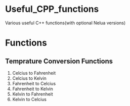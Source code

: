 # Useful_CPP_functions
Various useful C++ functions(with optional Nelua versions)


# Functions
## Temprature Conversion Functions

1. Celcius to Fahrenheit
2. Celcius to Kelvin
3. Fahrenheit to Celcius
4. Fahrenheit to Kelvin
5. Kelvin to Fahrenheit
6. Kelvin to Celcius


